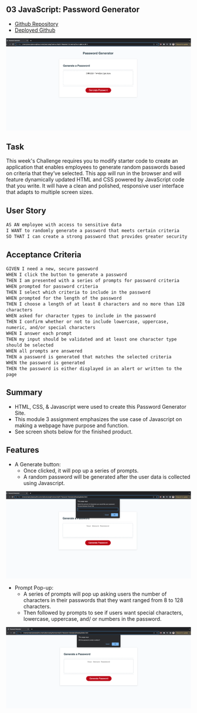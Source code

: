## 03 JavaScript: Password Generator

* [Github Repository](https://github.com/KrispyKhang/Khangs-Password-Generator)
* [Deployed Github]()

![](./Assets/Images/1.png)

## Task
This week's Challenge requires you to modify starter code to create an application that enables employees to generate random passwords based on criteria that they’ve selected. This app will run in the browser and will feature dynamically updated HTML and CSS powered by JavaScript code that you write. It will have a clean and polished, responsive user interface that adapts to multiple screen sizes.

## User Story

```
AS AN employee with access to sensitive data
I WANT to randomly generate a password that meets certain criteria
SO THAT I can create a strong password that provides greater security
```

## Acceptance Criteria

```
GIVEN I need a new, secure password
WHEN I click the button to generate a password
THEN I am presented with a series of prompts for password criteria
WHEN prompted for password criteria
THEN I select which criteria to include in the password
WHEN prompted for the length of the password
THEN I choose a length of at least 8 characters and no more than 128 characters
WHEN asked for character types to include in the password
THEN I confirm whether or not to include lowercase, uppercase, numeric, and/or special characters
WHEN I answer each prompt
THEN my input should be validated and at least one character type should be selected
WHEN all prompts are answered
THEN a password is generated that matches the selected criteria
WHEN the password is generated
THEN the password is either displayed in an alert or written to the page
```

## Summary
* HTML, CSS, & Javascript were used to create this Password Generator Site.
* This module 3 assignment emphasizes the use case of Javascript on making a webpage have purpose and function.
* See screen shots below for the finished product.

## Features
 * A Generate button:
    * Once clicked, it will pop up a series of prompts.
    * A random password will be generated after the user data is collected using Javascript.

![](./Assets/Images/2.png)

 * Prompt Pop-up:
    * A series of prompts will pop up asking users the number of characters in their passwords
    that they want ranged from 8 to 128 characters.
    * Then followed by prompts to see if users want special characters, lowercase, uppercase, and/ or numbers in the password.

![](./Assets/Images/3.png)






